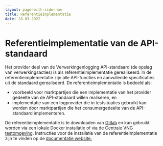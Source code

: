 ```yaml
---
layout: page-with-side-nav
title: Referentieimplementatie
date: 28-03-2022
---
```


# Referentieimplementatie van de API-standaard 
Het provider deel van de Verwerkingenlogging API-standaard (de opslag van verwerkingsacties) is als referentieimplementatie gerealiseerd. In de referentieimplementatie zijn alle API-functies en aanvullende specificaties uit de standaard gerealiseerd. De referentieimplementatie is bedoeld als:

* voorbeeld voor marktpartijen die een implementatie van het provider gedeelte van de API-standaard willen realiseren, en 
* implementatie van een logprovider die in testsituaties gebruikt kan worden door marktpartijen die het consumergedeelte van de API-standaard implementeren.

De referentieimplementatie is te downloaden van [Gitlab](https://gitlab.com/commonground/referentie-apis/verwerkingenlogging) en kan gebruikt worden via een lokale Docker installatie of via de [Centrale VNG testomgeving](https://vlc.maykin.nl). Instructies voor de installatie van de referentieimplementatie zijn te vinden op de [documentatie website.](https://commonground.gitlab.io/referentie-apis/verwerkingenlogging/index.html)

